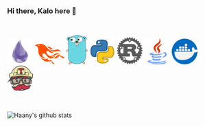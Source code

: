 ### Hi there, Kalo here 👋

 <br>

<p float='left'>
<img src='https://github.com/KaloyanTanev/KaloyanTanev/blob/master/resources/elixir.png'  width='60'/>
<img src='https://github.com/KaloyanTanev/KaloyanTanev/blob/master/resources/phoenix.png' width='70'/>
<img src='https://github.com/KaloyanTanev/KaloyanTanev/blob/master/resources/go.png' width='50'/>
<img src='https://github.com/KaloyanTanev/KaloyanTanev/blob/master/resources/python.png' width='60'/>
<img src='https://github.com/KaloyanTanev/KaloyanTanev/blob/master/resources/rust.png' width='60'/>
<img src='https://github.com/KaloyanTanev/KaloyanTanev/blob/master/resources/java.png' width='60'/>
<img src='https://github.com/KaloyanTanev/KaloyanTanev/blob/master/resources/docker.png' width='60'/>
<img src='https://github.com/KaloyanTanev/KaloyanTanev/blob/master/resources/travis.png' width='60'/>
</p>

<br>

![Haany's github stats](https://github-readme-stats.vercel.app/api?username=KaloyanTanev&show_icons=true&hide=[%22issues%22])
